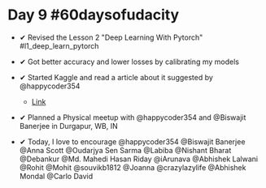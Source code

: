 # Day 9 #60daysofudacity

- ✔ Revised the Lesson 2 "Deep Learning With Pytorch" #l1_deep_learn_pytorch

- ✔ Got better accuracy and lower losses by calibrating my models

- ✔ Started Kaggle and read a article about it suggested by @happycoder354
    - [Link](https://towardsdatascience.com/kaggle-for-beginners-getting-started-75decb43c0c0)

- ✔ Planned a Physical meetup with @happycoder354 and @Biswajit Banerjee in Durgapur, WB, IN

- ✔ Today, I love to encourage @happycoder354 @Biswajit Banerjee @Anna Scott @Oudarjya Sen Sarma @Labiba @Nishant Bharat @Debankur @Md. Mahedi Hasan Riday @iArunava @Abhishek Lalwani @Rohit @Mohit @souvikb1812 @Joanna @crazylazylife @Abhishek Mondal @Carlo David